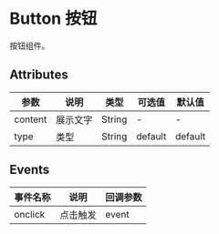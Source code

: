 # Button 按钮

按钮组件。

## Attributes
|参数|说明|类型|可选值|默认值|
|---|---|---|---|---|
|content|展示文字|String|-|-|
|type|类型|String|default|default|

## Events
|事件名称|说明|回调参数|
|---|---|---|
|onclick|点击触发|event